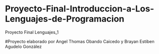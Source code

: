 # Proyecto-Final-Introduccion-a-Los-Lenguajes-de-Programacion
Proyecto Final Lenguajes_1


#Proyecto elaborado por Angel Thomas Obando Caicedo y Brayan Estiben Agudelo González

